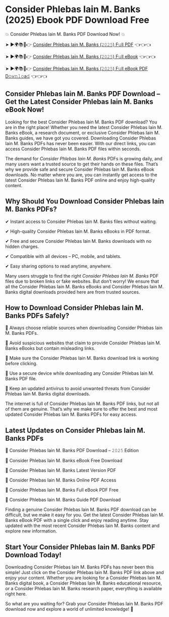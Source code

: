 # Consider Phlebas Iain M. Banks (2025) Ebook PDF Download Free

💥 Consider Phlebas Iain M. Banks PDF Download Now! 💥

➤ ►🌍📚📱👉 [Consider Phlebas Iain M. Banks (𝟸𝟶𝟸𝟻) F𝚞ll PDF](https://getpdf.xyz/consider-phlebas-iain-m.-banks) 👈👈👈


➤ ►🌍📚📱👉 [Consider Phlebas Iain M. Banks (𝟸𝟶𝟸𝟻) F𝚞ll eBook](https://getpdf.xyz/consider-phlebas-iain-m.-banks) 👈👈👈


➤ ►🌍📚📱👉 [Consider Phlebas Iain M. Banks (𝟸𝟶𝟸𝟻) F𝚞ll eBook PDF D𝚘𝚠𝚗𝚕𝚘a𝚍](https://getpdf.xyz/consider-phlebas-iain-m.-banks) 👈👈👈


## Consider Phlebas Iain M. Banks PDF Download – Get the Latest Consider Phlebas Iain M. Banks eBook Now!

Looking for the best Consider Phlebas Iain M. Banks PDF download? You are in the right place! Whether you need the latest Consider Phlebas Iain M. Banks eBook, a research document, or exclusive Consider Phlebas Iain M. Banks guides, we have got you covered. Downloading Consider Phlebas Iain M. Banks PDFs has never been easier. With our direct links, you can access Consider Phlebas Iain M. Banks PDF files within seconds.

The demand for *Consider Phlebas Iain M. Banks* PDFs is growing daily, and many users want a trusted source to get their hands on these files. That’s why we provide safe and secure Consider Phlebas Iain M. Banks eBook downloads. No matter where you are, you can instantly get access to the latest Consider Phlebas Iain M. Banks PDF online and enjoy high-quality content.

## Why Should You Download Consider Phlebas Iain M. Banks PDFs?

✔ Instant access to Consider Phlebas Iain M. Banks files without waiting.

✔ High-quality Consider Phlebas Iain M. Banks eBooks in PDF format.

✔ Free and secure Consider Phlebas Iain M. Banks downloads with no hidden charges.

✔ Compatible with all devices – PC, mobile, and tablets.

✔ Easy sharing options to read anytime, anywhere.

Many users struggle to find the right *Consider Phlebas Iain M. Banks* PDF files due to broken links or fake websites. But don’t worry! We ensure that all the Consider Phlebas Iain M. Banks eBooks and Consider Phlebas Iain M. Banks digital downloads provided here are from trusted sources.

## How to Download Consider Phlebas Iain M. Banks PDFs Safely?

📌 Always choose reliable sources when downloading Consider Phlebas Iain M. Banks PDFs.

📌 Avoid suspicious websites that claim to provide Consider Phlebas Iain M. Banks eBooks but contain misleading links.

📌 Make sure the Consider Phlebas Iain M. Banks download link is working before clicking.

📌 Use a secure device while downloading any Consider Phlebas Iain M. Banks PDF file.

📌 Keep an updated antivirus to avoid unwanted threats from Consider Phlebas Iain M. Banks digital downloads.

The internet is full of Consider Phlebas Iain M. Banks PDF links, but not all of them are genuine. That’s why we make sure to offer the best and most updated Consider Phlebas Iain M. Banks PDFs for easy access.

## Latest Updates on Consider Phlebas Iain M. Banks PDFs

🔹 Consider Phlebas Iain M. Banks PDF Download – 𝟸𝟶𝟸𝟻 Edition

🔹 Consider Phlebas Iain M. Banks eBook Free Download

🔹 Consider Phlebas Iain M. Banks Latest Version PDF

🔹 Consider Phlebas Iain M. Banks Online PDF Access

🔹 Consider Phlebas Iain M. Banks Full eBook PDF Free

🔹 Consider Phlebas Iain M. Banks Guide PDF Download

Finding a genuine Consider Phlebas Iain M. Banks PDF download can be difficult, but we make it easy for you. Get the latest Consider Phlebas Iain M. Banks eBook PDF with a single click and enjoy reading anytime. Stay updated with the most recent Consider Phlebas Iain M. Banks content and explore new information.

## Start Your Consider Phlebas Iain M. Banks PDF Download Today!

Downloading Consider Phlebas Iain M. Banks PDFs has never been this simple! Just click on the Consider Phlebas Iain M. Banks PDF link above and enjoy your content. Whether you are looking for a Consider Phlebas Iain M. Banks digital book, a Consider Phlebas Iain M. Banks educational resource, or a Consider Phlebas Iain M. Banks research paper, everything is available right here.

So what are you waiting for? Grab your Consider Phlebas Iain M. Banks PDF download now and explore a world of unlimited knowledge! 🚀